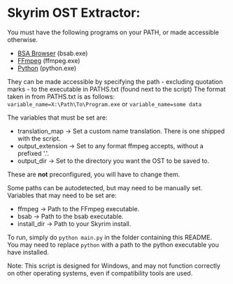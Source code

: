 # Skyrim OST Extractor:

You must have the following programs on your PATH, or made accessible otherwise. 
* [BSA Browser](https://www.nexusmods.com/skyrimspecialedition/mods/1756) (bsab.exe)
* [FFmpeg](https://ffmpeg.org/download.html) (ffmpeg.exe)
* [Python](https://www.python.org/downloads/) (python.exe)

They can be made accessible by specifying the path - excluding quotation marks - to the executable in PATHS.txt (found next to the script)
The format taken in from PATHS.txt is as follows:  
`variable_name=X:\Path\To\Program.exe` or `variable_name=some data`


The variables that must be set are:
* translation_map -> Set a custom name translation. There is one shipped with the script.
* output_extension -> Set to any format ffmpeg accepts, without a prefixed '.'.
* output_dir -> Set to the directory you want the OST to be saved to.

These are **not** preconfigured, you will have to change them.

Some paths can be autodetected, but may need to be manually set.
Variables that may need to be set are:
* ffmpeg -> Path to the FFmpeg executable.
* bsab -> Path to the bsab executable.
* install_dir -> Path to your Skyrim install.

To run, simply do `python main.py` in the folder containing this README.  
You may need to replace `python` with a path to the python executable you have installed.

Note: This script is designed for Windows, and may not function correctly on other operating systems, even if compatibility tools are used.
